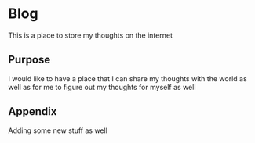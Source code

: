 # Blog
This is a place to store my thoughts on the internet

## Purpose 
I would like to have a place that I can share my thoughts with the world as well as for me to figure out my thoughts for myself as well

## Appendix
Adding some new stuff as well